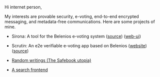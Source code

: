 Hi internet person,

My interests are provable security, e-voting, end-to-end encrypted messaging,
and metadata-free communications. Here are some projects of mine.

- Sirona: A tool for the Belenios e-voting system
  ([source](https://github.com/mjal/sirona))
  ([web-ui](https://mjal.github.io/sirona))

- Scrutin: An e2e verifiable e-voting app based on Belenios
  ([website](https://scrutin.app)) ([source](https://github.com/mjal/scrutin))

- [Random writings (The Safebook utopia)](https://blog.safebook.fr/)

- [A search frontend](https://mjal.github.io/ami3d/)
